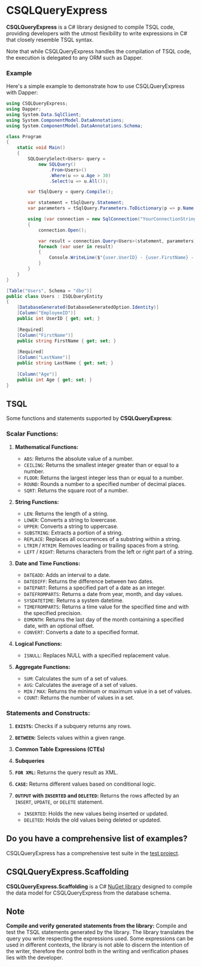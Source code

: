 # CSQLQueryExpress

**CSQLQueryExpress** is a C# library designed to compile TSQL code, providing developers with the utmost flexibility to write expressions in C# that closely resemble TSQL syntax.  

Note that while CSQLQueryExpress handles the compilation of TSQL code, the execution is delegated to any ORM such as Dapper.

### **Example**

Here's a simple example to demonstrate how to use CSQLQueryExpress with Dapper:

```csharp
using CSQLQueryExpress;
using Dapper;
using System.Data.SqlClient;
using System.ComponentModel.DataAnnotations;
using System.ComponentModel.DataAnnotations.Schema;

class Program
{
    static void Main()
    {
        SQLQuerySelect<Users> query = 
            new SQLQuery()
                .From<Users>()
                .Where(u => u.Age > 30)
                .Select(u => u.All());

        var tSqlQuery = query.Compile();

        var statement = tSqlQuery.Statement;
        var parameters = tSqlQuery.Parameters.ToDictionary(p => p.Name, p => p.Value);

        using (var connection = new SqlConnection("YourConnectionString"))
        {
            connection.Open();

            var result = connection.Query<Users>(statement, parameters);
            foreach (var user in result)
            {
                Console.WriteLine($"{user.UserID} - {user.FirstName} - {user.LastName} - {user.Age}");
            }
        }
    }
}

[Table("Users", Schema = "dbo")]
public class Users : ISQLQueryEntity
{
    [DatabaseGenerated(DatabaseGeneratedOption.Identity)]
    [Column("EmployeeID")]
    public int UserID { get; set; }
    
    [Required]
    [Column("FirstName")]
    public string FirstName { get; set; }
    
    [Required]
    [Column("LastName")]
    public string LastName { get; set; }
    	
    [Column("Age")]
    public int Age { get; set; }
}
```

## TSQL

Some functions and statements supported by **CSQLQueryExpress**:  

### Scalar Functions:

1. **Mathematical Functions:**
    - `ABS`: Returns the absolute value of a number.
    - `CEILING`: Returns the smallest integer greater than or equal to a number.
    - `FLOOR`: Returns the largest integer less than or equal to a number.
    - `ROUND`: Rounds a number to a specified number of decimal places.
    - `SQRT`: Returns the square root of a number.  
    
	
2. **String Functions:**
    - `LEN`: Returns the length of a string.
    - `LOWER`: Converts a string to lowercase.
    - `UPPER`: Converts a string to uppercase.
    - `SUBSTRING`: Extracts a portion of a string.
    - `REPLACE`: Replaces all occurrences of a substring within a string.
    - `LTRIM` / `RTRIM`: Removes leading or trailing spaces from a string.
    - `LEFT` / `RIGHT`: Returns characters from the left or right part of a string.  
    
	
3. **Date and Time Functions:**
    - `DATEADD`: Adds an interval to a date.
    - `DATEDIFF`: Returns the difference between two dates.
    - `DATEPART`: Returns a specified part of a date as an integer.
    - `DATEFROMPARTS`: Returns a date from year, month, and day values.
    - `SYSDATETIME`: Returns a system datetime.
    - `TIMEFROMPARTS`: Returns a time value for the specified time and with the specified precision.
    - `EOMONTH`: Returns the last day of the month containing a specified date, with an optional offset.
    - `CONVERT`: Converts a date to a specified format.  
    
	
4. **Logical Functions:**
    - `ISNULL`: Replaces NULL with a specified replacement value.  
    
	
5. **Aggregate Functions:**
    - `SUM`: Calculates the sum of a set of values.
    - `AVG`: Calculates the average of a set of values.
    - `MIN` / `MAX`: Returns the minimum or maximum value in a set of values.
    - `COUNT`: Returns the number of values in a set.  
    
	
### Statements and Constructs:

1. **`EXISTS`:** Checks if a subquery returns any rows.  

2. **`BETWEEN`:** Selects values within a given range.  

3. **Common Table Expressions (CTEs)**  

4. **Subqueries**  

5. **`FOR XML`:** Returns the query result as XML.  

6. **`CASE`:** Returns different values based on conditional logic.  
 
7. **`OUTPUT` with `INSERTED` and `DELETED`:** Returns the rows affected by an `INSERT`, `UPDATE`, or `DELETE` statement.
    - `INSERTED`: Holds the new values being inserted or updated.
    - `DELETED`: Holds the old values being deleted or updated.  

## Do you have a comprehensive list of examples?

CSQLQueryExpress has a comprehensive test suite in the [test project](https://github.com/glecchi/CSQLQueryExpress/tree/main/Tests/CSQLQueryExpress.Tests).

## CSQLQueryExpress.Scaffolding

**CSQLQueryExpress.Scaffolding** is a C# [NuGet library](https://www.nuget.org/packages/CSQLQueryExpress.Scaffolding) designed to compile the data model for CSQLQueryExpress from the database schema.

## Note

**Compile and verify generated statements from the library:** Compile and test the TSQL statements generated by the library. The library translates the query you write respecting the expressions used. Some expressions can be used in different contexts, the library is not able to discern the intention of the writer, therefore the control both in the writing and verification phases lies with the developer.
